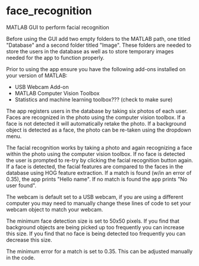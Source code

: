 # face_recognition
MATLAB GUI to perform facial recognition

Before using the GUI add two empty folders to the MATLAB path, one titled "Database" and a second folder titled "Image". These folders are needed to store the users in the database as well as to store temporary images needed for the app to function properly. 

Prior to using the app ensure you have the following add-ons installed on your version of MATLAB: 
- USB Webcam Add-on
- MATLAB Computer Vision Toolbox 
- Statistics and machine learning toolbox??? (check to make sure)

The app registers users in the database by taking six photos of each user. Faces are recognized in the photo using the computer vision toolbox. If a face is not detected it will automatically retake the photo. If a background object is detected as a face, the photo can be re-taken using the dropdown menu. 

The facial recognition works by taking a photo and again recognizing a face within the photo using the computer vision toolbox. If no face is detected the user is prompted to re-try by clicking the facial recognition button again. If a face is detected, the facial features are compared to the faces in the database using HOG feature extraction. If a match is found (w/in an error of 0.35), the app prints "Hello name". If no match is found the app prints "No user found". 

The webcam is default set to a USB webcam, if you are using a different computer you may need to manually change these lines of code to set your webcam object to match your webcam. 

The minimum face detection size is set to 50x50 pixels. If you find that background objects are being picked up too frequently you can increase this size. If you find that no face is being detected too frequently you can decrease this size. 

The minimum error for a match is set to 0.35. This can be adjusted manually in the code. 
